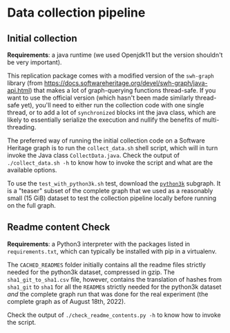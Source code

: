 # Data collection pipeline

## Initial collection

**Requirements**: a java runtime (we used Openjdk11 but the version shouldn't be
very important).

This replication package comes with a modified version of the `swh-graph`
library (from <https://docs.softwareheritage.org/devel/swh-graph/java-api.html>)
that makes a lot of graph-querying functions thread-safe. If you want to use the
official version (which hasn't been made similarly thread-safe yet), you'll need
to either run the collection code with one single thread, or to add a lot of
`synchronized` blocks int the java class, which are likely to essentially
serialize the execution and nullify the benefits of multi-threading.

The preferred way of running the initial collection code on a Software Heritage
graph is to run the `collect_data.sh` shell script, which will in turn invoke
the Java class `CollectData.java`. Check the output of `./collect_data.sh -h` to
know how to invoke the script and what are the available options.

To use the `test_with_python3k.sh` test, download the
[`python3k`](https://docs.softwareheritage.org/devel/swh-dataset/graph/dataset.html#popular-3k-python)
subgraph. It is a "teaser" subset of the complete graph that we used as a
reasonably small (15 GiB) dataset to test the collection pipeline locally before
running on the full graph.

## Readme content Check

**Requirements**: a Python3 interpreter with the packages listed in
`requirements.txt`, which can typically be installed with pip in a virtualenv.

The `CACHED_READMES` folder initially contains all the readme files strictly
needed for the python3k dataset, compressed in gzip. The
`sha1_git_to_sha1.csv` file, however, contains the translation of hashes from
`sha1_git` to `sha1` for all the `README`s strictly needed for the python3k
dataset *and* the complete graph run that was done for the real experiment (the
complete graph as of August 18th, 2022).

Check the output of `./check_readme_contents.py -h` to know how to invoke the
script.
